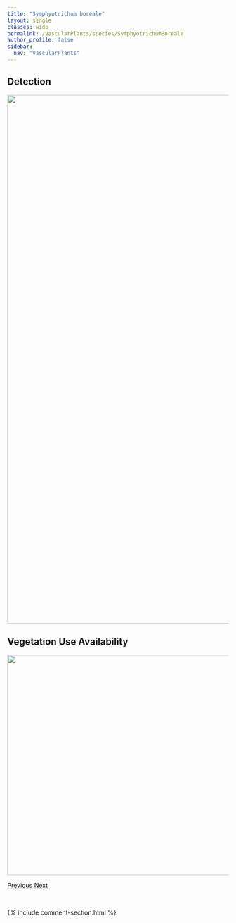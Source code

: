 ```yaml
---
title: "Symphyotrichum boreale"
layout: single
classes: wide
permalink: /VascularPlants/species/SymphyotrichumBoreale
author_profile: false
sidebar:
  nav: "VascularPlants"
---
```


<h2>Detection</h2>

<a href="https://drive.google.com/uc?export=view&id=15fE26V82EZEfviPFL907SDQ1hjzBt-d3">
<img src="https://drive.google.com/uc?export=view&id=15fE26V82EZEfviPFL907SDQ1hjzBt-d3" height = "1200" width = "800">
</a>


<h2>Vegetation Use Availability</h2>

<a href="https://drive.google.com/uc?export=view&id=15xwrDeg1_rSB9-UtzFTztfF5g5ZtRzSK">
<img src="https://drive.google.com/uc?export=view&id=15xwrDeg1_rSB9-UtzFTztfF5g5ZtRzSK" height = "500" width = "1000">
</a>


<a href="/DevelopmentWebsite/VascularPlants/species/SymphyotrichumAscendens" class="pagination--pager" title="Symphyotrichum ascendens">Previous</a> <a href="/DevelopmentWebsite/VascularPlants/species/SymphyotrichumCiliatum" class="pagination--pager" title="Symphyotrichum ciliatum">Next</a>

<p>&nbsp;</p>

{% include comment-section.html %}

